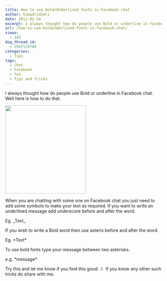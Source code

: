 ```yaml
---
title: How to use bold/Underlined fonts in Facebook chat
author: himadridimri
date: 2011-02-24
excerpt: I always thought how do people use Bold or underline in Facebook chat. Well here is how to do that.
url: /how-to-use-boldunderlined-fonts-in-facebook-chat/
views:
  - 145
dsq_thread_id:
  - 2947119700
categories:
  - Tips
tags:
  - Chat
  - Facebook
  - fun
  - Tips and Tricks
---
```

I always thought how do people use Bold or underline in Facebook chat. Well here is how to do that.

[<img class="alignnone size-full  wp-image-50530" src="http://cdn.devilsworkshop.org/files/2011/02/Facebook-chat.png" alt="" width="260" height="284" />][1]

When you are chatting with some one on Facebook chat you just need to add some symbols to make your text as required. If you want to write an underlined message add underscore before and after the word.

Eg. \_Text\_

If you wish to write a Bold word then use asterix before and after the word.

Eg. \*Text\*

To use bold fonts type your message between two asterisks.

e.g. \*message\*

Try this and let me know if you find this good. <img src="http://devilsworkshop.org/wp-includes/images/smilies/simple-smile.png" alt=":)" class="wp-smiley" style="height: 1em; max-height: 1em;" /> If you know any other such tricks do share with me.

 [1]: http://cdn.devilsworkshop.org/files/2011/02/Facebook-chat.png
